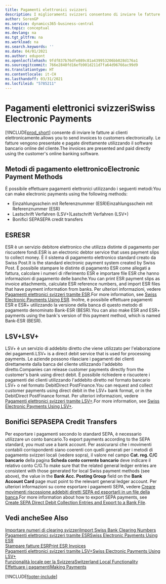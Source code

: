 ```yaml
---
title: Pagamenti elettronici svizzeri
description: I miglioramenti svizzeri consentono di inviare le fatture ai clienti elettronicamente. Le fatture vengono presentate e pagate direttamente utilizzando il software bancario online del cliente.
author: SorenGP
ms.service: dynamics365-business-central
ms.topic: conceptual
ms.devlang: na
ms.tgt_pltfrm: na
ms.workload: na
ms.search.keywords: ''
ms.date: 04/01/2021
ms.author: edupont
ms.openlocfilehash: 9fdf837b76dfe089c81a439953206bb028d176a1
ms.sourcegitcommit: 766e2840fd16efb901d211d7fa64d96766ac99d9
ms.translationtype: HT
ms.contentlocale: it-CH
ms.lasthandoff: 03/31/2021
ms.locfileid: "5785211"
---
```

# <a name="swiss-electronic-payments"></a><span data-ttu-id="f205f-104">Pagamenti elettronici svizzeri</span><span class="sxs-lookup"><span data-stu-id="f205f-104">Swiss Electronic Payments</span></span>
[!INCLUDE[prod_short](../../includes/prod_short.md)] <span data-ttu-id="f205f-105">consente di inviare le fatture ai clienti elettronicamente.</span><span class="sxs-lookup"><span data-stu-id="f205f-105">allows you to send invoices to customers electronically.</span></span> <span data-ttu-id="f205f-106">Le fatture vengono presentate e pagate direttamente utilizzando il software bancario online del cliente.</span><span class="sxs-lookup"><span data-stu-id="f205f-106">The invoices are presented and paid directly using the customer's online banking software.</span></span>  

## <a name="electronic-payment-methods"></a><span data-ttu-id="f205f-107">Metodi di pagamento elettronico</span><span class="sxs-lookup"><span data-stu-id="f205f-107">Electronic Payment Methods</span></span>  
<span data-ttu-id="f205f-108">È possibile effettuare pagamenti elettronici utilizzando i seguenti metodi:</span><span class="sxs-lookup"><span data-stu-id="f205f-108">You can make electronic payments using the following methods:</span></span>  

- <span data-ttu-id="f205f-109">Einzahlungsschein mit Referenznummer (ESR)</span><span class="sxs-lookup"><span data-stu-id="f205f-109">Einzahlungsschein mit Referenznummer (ESR)</span></span>  
- <span data-ttu-id="f205f-110">Lastschrift Verfahren (LSV+)</span><span class="sxs-lookup"><span data-stu-id="f205f-110">Lastschrift Verfahren (LSV+)</span></span>  
- <span data-ttu-id="f205f-111">Bonifici SEPA</span><span class="sxs-lookup"><span data-stu-id="f205f-111">SEPA credit transfers</span></span>  

## <a name="esr"></a><span data-ttu-id="f205f-112">ESR</span><span class="sxs-lookup"><span data-stu-id="f205f-112">ESR</span></span>  
<span data-ttu-id="f205f-113">ESR è un servizio debitore elettronico che utilizza distinte di pagamento per riscuotere fondi.</span><span class="sxs-lookup"><span data-stu-id="f205f-113">ESR is an electronic debtor service that uses payment slips to collect money.</span></span> <span data-ttu-id="f205f-114">È il sistema di pagamento elettronico standard creato da Swiss Post.</span><span class="sxs-lookup"><span data-stu-id="f205f-114">It is the standard electronic payment system created by Swiss Post.</span></span> <span data-ttu-id="f205f-115">È possibile stampare le distinte di pagamento ESR come allegati a fattura, calcolare i numeri di riferimento ESR e importare file ESR che hanno informazioni di pagamento delle banche.</span><span class="sxs-lookup"><span data-stu-id="f205f-115">You can print ESR payment slips as invoice attachments, calculate ESR reference numbers, and import ESR files that have payment information from banks.</span></span> <span data-ttu-id="f205f-116">Per ulteriori informazioni, vedere [Pagamenti elettronici svizzeri tramite ESR](how-to-print-esr-invoices.md).</span><span class="sxs-lookup"><span data-stu-id="f205f-116">For more information, see [Swiss Electronic Payments Using ESR](how-to-print-esr-invoices.md).</span></span> <span data-ttu-id="f205f-117">Inoltre, è possibile effettuare pagamenti ESR e ESR+ utilizzando la versione della banca di questo metodo di pagamento denominato Bank-ESR (BESR).</span><span class="sxs-lookup"><span data-stu-id="f205f-117">You can also make ESR and ESR+ payments using the bank's version of this payment method, which is named Bank-ESR (BESR).</span></span>  

## <a name="lsv"></a><span data-ttu-id="f205f-118">LSV+</span><span class="sxs-lookup"><span data-stu-id="f205f-118">LSV+</span></span>  
<span data-ttu-id="f205f-119">LSV+ è un servizio di addebito diretto che viene utilizzato per l'elaborazione dei pagamenti.</span><span class="sxs-lookup"><span data-stu-id="f205f-119">LSV+ is a direct debit service that is used for processing payments.</span></span> <span data-ttu-id="f205f-120">Le aziende possono rilasciare i pagamenti dei clienti direttamente dalla banca del cliente utilizzando l'addebito diretto.</span><span class="sxs-lookup"><span data-stu-id="f205f-120">Companies can release customer payments directly from the customer's bank using direct debit.</span></span> <span data-ttu-id="f205f-121">È possibile richiedere e riscuotere i pagamenti dei clienti utilizzando l'addebito diretto nel formato bancario LSV+ o nel formato DebitDirect PostFinance.</span><span class="sxs-lookup"><span data-stu-id="f205f-121">You can request and collect customer payments using direct debit in the LSV+ bank format, or in the DebitDirect PostFinance format.</span></span> <span data-ttu-id="f205f-122">Per ulteriori informazioni, vedere [Pagamenti elettronici svizzeri tramite LSV+](swiss-electronic-payments-using-lsv-.md).</span><span class="sxs-lookup"><span data-stu-id="f205f-122">For more information, see [Swiss Electronic Payments Using LSV+](swiss-electronic-payments-using-lsv-.md).</span></span>  

## <a name="sepa-credit-transfers"></a><span data-ttu-id="f205f-123">Bonifici SEPA</span><span class="sxs-lookup"><span data-stu-id="f205f-123">SEPA Credit Transfers</span></span>  
<span data-ttu-id="f205f-124">Per esportare i pagamenti secondo lo standard SEPA, è necessario utilizzare un conto bancario.</span><span class="sxs-lookup"><span data-stu-id="f205f-124">To export payments according to the SEPA standard, you must use a bank account.</span></span> <span data-ttu-id="f205f-125">Per assicurarsi che i movimenti contabili corrispondenti siano coerenti con quelli generati per i metodi di pagamento svizzeri locali (vedere sopra), il valore nel campo **Cat. reg. C/C bancario** della pagina **Scheda conto corrente bancario** deve indicare il relativo conto C/G.</span><span class="sxs-lookup"><span data-stu-id="f205f-125">To make sure that the related general ledger entries are consistent with those generated for local Swiss payment methods (see above), the value in the **Bank Acc. Posting Group** field on the **Bank Account Card** page must point to the relevant general ledger account.</span></span> <span data-ttu-id="f205f-126">Per ulteriori informazioni su come esportare i pagamenti SEPA, vedere [Creare movimenti riscossione addebiti diretti SEPA ed esportarli in un file della banca](../../finance-collect-payments-with-sepa-direct-debit.md#creating-sepa-direct-debit-collection-entries-and-export-to-a-bank-file).</span><span class="sxs-lookup"><span data-stu-id="f205f-126">For more information about how to export SEPA payments, see [Create SEPA Direct Debit Collection Entries and Export to a Bank File](../../finance-collect-payments-with-sepa-direct-debit.md#creating-sepa-direct-debit-collection-entries-and-export-to-a-bank-file).</span></span>  

## <a name="see-also"></a><span data-ttu-id="f205f-127">Vedi anche</span><span class="sxs-lookup"><span data-stu-id="f205f-127">See Also</span></span>  
 [<span data-ttu-id="f205f-128">Importare numeri di clearing svizzeri</span><span class="sxs-lookup"><span data-stu-id="f205f-128">Import Swiss Bank Clearing Numbers</span></span>](how-to-import-swiss-bank-clearing-numbers.md)  
 [<span data-ttu-id="f205f-129">Pagamenti elettronici svizzeri tramite ESR</span><span class="sxs-lookup"><span data-stu-id="f205f-129">Swiss Electronic Payments Using ESR</span></span>](swiss-electronic-payments-using-esr.md)  
 [<span data-ttu-id="f205f-130">Stampare fatture ESR</span><span class="sxs-lookup"><span data-stu-id="f205f-130">Print ESR Invoices</span></span>](how-to-print-esr-invoices.md)  
 [<span data-ttu-id="f205f-131">Pagamenti elettronici svizzeri tramite LSV+</span><span class="sxs-lookup"><span data-stu-id="f205f-131">Swiss Electronic Payments Using LSV+</span></span>](swiss-electronic-payments-using-lsv-.md)  
 [<span data-ttu-id="f205f-132">Funzionalità locale per la Svizzera</span><span class="sxs-lookup"><span data-stu-id="f205f-132">Switzerland Local Functionality</span></span>](switzerland-local-functionality.md)  
 [<span data-ttu-id="f205f-133">Effettuare i pagamenti</span><span class="sxs-lookup"><span data-stu-id="f205f-133">Making Payments</span></span>](../../payables-make-payments.md)


[!INCLUDE[footer-include](../../includes/footer-banner.md)]